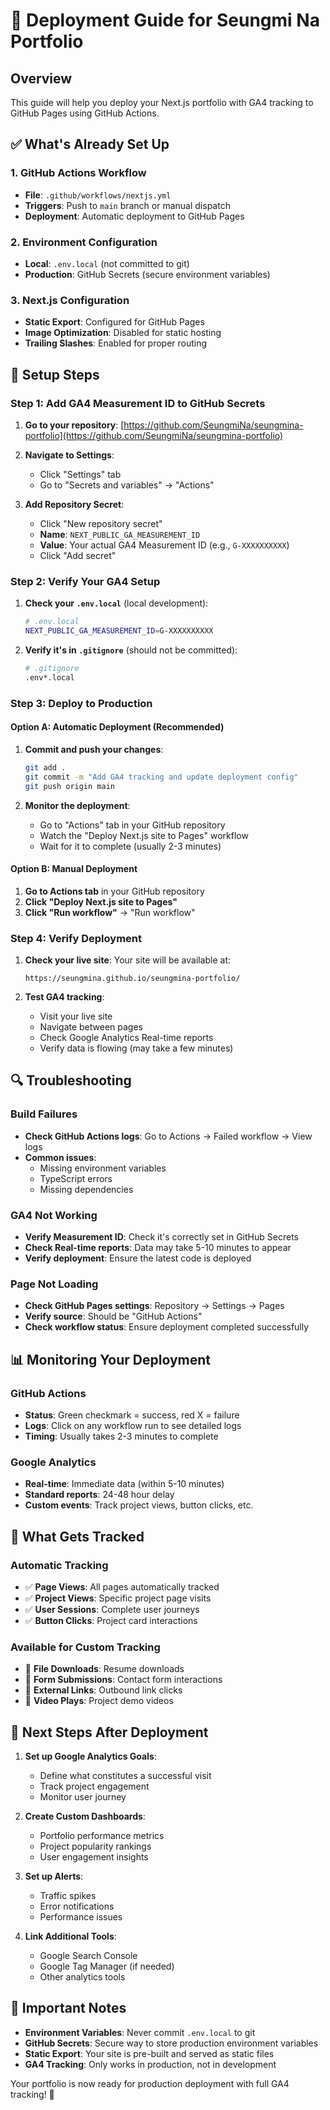 # 🚀 Deployment Guide for Seungmi Na Portfolio

## Overview
This guide will help you deploy your Next.js portfolio with GA4 tracking to GitHub Pages using GitHub Actions.

## ✅ What's Already Set Up

### 1. GitHub Actions Workflow
- **File**: `.github/workflows/nextjs.yml`
- **Triggers**: Push to `main` branch or manual dispatch
- **Deployment**: Automatic deployment to GitHub Pages

### 2. Environment Configuration
- **Local**: `.env.local` (not committed to git)
- **Production**: GitHub Secrets (secure environment variables)

### 3. Next.js Configuration
- **Static Export**: Configured for GitHub Pages
- **Image Optimization**: Disabled for static hosting
- **Trailing Slashes**: Enabled for proper routing

## 🔧 Setup Steps

### Step 1: Add GA4 Measurement ID to GitHub Secrets

1. **Go to your repository**: [https://github.com/SeungmiNa/seungmina-portfolio](https://github.com/SeungmiNa/seungmina-portfolio)

2. **Navigate to Settings**:
   - Click "Settings" tab
   - Go to "Secrets and variables" → "Actions"

3. **Add Repository Secret**:
   - Click "New repository secret"
   - **Name**: `NEXT_PUBLIC_GA_MEASUREMENT_ID`
   - **Value**: Your actual GA4 Measurement ID (e.g., `G-XXXXXXXXXX`)
   - Click "Add secret"

### Step 2: Verify Your GA4 Setup

1. **Check your `.env.local`** (local development):
   ```bash
   # .env.local
   NEXT_PUBLIC_GA_MEASUREMENT_ID=G-XXXXXXXXXX
   ```

2. **Verify it's in `.gitignore`** (should not be committed):
   ```bash
   # .gitignore
   .env*.local
   ```

### Step 3: Deploy to Production

#### Option A: Automatic Deployment (Recommended)
1. **Commit and push your changes**:
   ```bash
   git add .
   git commit -m "Add GA4 tracking and update deployment config"
   git push origin main
   ```

2. **Monitor the deployment**:
   - Go to "Actions" tab in your GitHub repository
   - Watch the "Deploy Next.js site to Pages" workflow
   - Wait for it to complete (usually 2-3 minutes)

#### Option B: Manual Deployment
1. **Go to Actions tab** in your GitHub repository
2. **Click "Deploy Next.js site to Pages"**
3. **Click "Run workflow"** → "Run workflow"

### Step 4: Verify Deployment

1. **Check your live site**: Your site will be available at:
   ```
   https://seungmina.github.io/seungmina-portfolio/
   ```

2. **Test GA4 tracking**:
   - Visit your live site
   - Navigate between pages
   - Check Google Analytics Real-time reports
   - Verify data is flowing (may take a few minutes)

## 🔍 Troubleshooting

### Build Failures
- **Check GitHub Actions logs**: Go to Actions → Failed workflow → View logs
- **Common issues**:
  - Missing environment variables
  - TypeScript errors
  - Missing dependencies

### GA4 Not Working
- **Verify Measurement ID**: Check it's correctly set in GitHub Secrets
- **Check Real-time reports**: Data may take 5-10 minutes to appear
- **Verify deployment**: Ensure the latest code is deployed

### Page Not Loading
- **Check GitHub Pages settings**: Repository → Settings → Pages
- **Verify source**: Should be "GitHub Actions"
- **Check workflow status**: Ensure deployment completed successfully

## 📊 Monitoring Your Deployment

### GitHub Actions
- **Status**: Green checkmark = success, red X = failure
- **Logs**: Click on any workflow run to see detailed logs
- **Timing**: Usually takes 2-3 minutes to complete

### Google Analytics
- **Real-time**: Immediate data (within 5-10 minutes)
- **Standard reports**: 24-48 hour delay
- **Custom events**: Track project views, button clicks, etc.

## 🎯 What Gets Tracked

### Automatic Tracking
- ✅ **Page Views**: All pages automatically tracked
- ✅ **Project Views**: Specific project page visits
- ✅ **User Sessions**: Complete user journeys
- ✅ **Button Clicks**: Project card interactions

### Available for Custom Tracking
- 🔧 **File Downloads**: Resume downloads
- 🔧 **Form Submissions**: Contact form interactions
- 🔧 **External Links**: Outbound link clicks
- 🔧 **Video Plays**: Project demo videos

## 🚀 Next Steps After Deployment

1. **Set up Google Analytics Goals**:
   - Define what constitutes a successful visit
   - Track project engagement
   - Monitor user journey

2. **Create Custom Dashboards**:
   - Portfolio performance metrics
   - Project popularity rankings
   - User engagement insights

3. **Set up Alerts**:
   - Traffic spikes
   - Error notifications
   - Performance issues

4. **Link Additional Tools**:
   - Google Search Console
   - Google Tag Manager (if needed)
   - Other analytics tools

## 📝 Important Notes

- **Environment Variables**: Never commit `.env.local` to git
- **GitHub Secrets**: Secure way to store production environment variables
- **Static Export**: Your site is pre-built and served as static files
- **GA4 Tracking**: Only works in production, not in development

Your portfolio is now ready for production deployment with full GA4 tracking! 🎉
